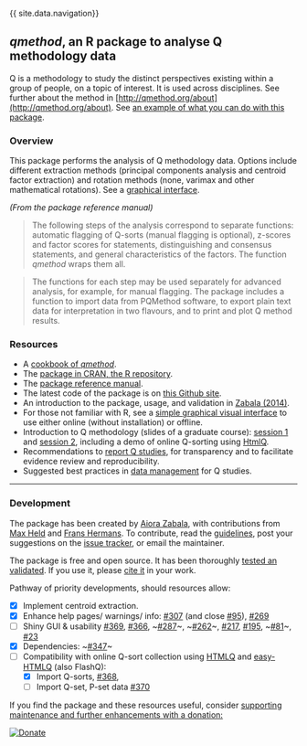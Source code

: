 {{ site.data.navigation}}

## _qmethod_, an R package to analyse Q methodology data

Q is a methodology to study the distinct perspectives existing within a group of people, on a topic of interest.
It is used across disciplines. See further about the method in [http://qmethod.org/about](http://qmethod.org/about). See [an example of what you can do with this package](./Sample-plot).


### Overview

This package performs the analysis of Q methodology data. Options include different extraction methods (principal components analysis and centroid factor extraction) and rotation methods (none, varimax and other mathematical rotations). See a [graphical interface](./GUI).

_(From the package reference manual)_

> The following steps of the analysis correspond to separate functions: automatic flagging of Q-sorts (manual flagging is optional), z-scores and factor scores for statements, distinguishing and consensus statements, and general characteristics of the factors. 
> The function _qmethod_ wraps them all.

> The functions for each step may be used separately for advanced analysis, for example, for manual flagging. 
> The package includes a function to import data from PQMethod software, to export plain text data for interpretation in two flavours, and to print and plot Q method results.


### Resources

* A [cookbook of _qmethod_](./Cookbook).
* The [package in CRAN, the R repository](http://cran.r-project.org/web/packages/qmethod/index.html).
* The [package reference manual](http://cran.r-project.org/web/packages/qmethod/qmethod.pdf).
* The latest code of the package is on [this Github site](https://github.com/aiorazabala/qmethod).
* An introduction to the package, usage, and validation in [Zabala (2014)](http://journal.r-project.org/archive/2014-2/zabala.pdf).
* For those not familiar with R, see a [simple graphical visual interface](./GUI) to use either online (without installation) or offline.
* Introduction to Q methodology (slides of a graduate course): [session 1](http://aiorazabala.net/learnQ/Qmethod_AZ_slides_S2.pdf) and [session 2](http://aiorazabala.net/learnQ/Qmethod_AZ_slides_S2.pdf), including a demo of online Q-sorting using [HtmlQ](https://github.com/aproxima/htmlq).
* Recommendations to [report Q studies](https://github.com/aiorazabala/qmethod/wiki/Reporting-a-Q-study), for transparency and to facilitate evidence review and reproducibility.
* Suggested best practices in [data management](data-management) for Q studies.


***

### Development

The package has been created by [Aiora Zabala](http://aiorazabala.net), with contributions from [Max Held](http://www.maxheld.de/) and [Frans Hermans](https://www.researchgate.net/profile/Frans-Hermans-3). 
To contribute, read the [guidelines](./Contribute), post your suggestions on the [issue tracker](https://github.com/aiorazabala/qmethod/issues), or email the maintainer.

The package is free and open source. It has been thoroughly [tested an validated](http://journal.r-project.org/archive/2014-2/zabala.pdf). If you use it, please [cite it](https://cran.r-project.org/web/packages/qmethod/citation.html) in your work.

Pathway of priority developments, should resources allow:

- [X] Implement centroid extraction.
- [X] Enhance help pages/ warnings/ info:
[#307](https://github.com/aiorazabala/qmethod/issues/307) (and close [#95](https://github.com/aiorazabala/qmethod/issues/95)), 
[#269](https://github.com/aiorazabala/qmethod/issues/269)
- [ ] Shiny GUI & usability
[#369](https://github.com/aiorazabala/qmethod/issues/369),
[#366](https://github.com/aiorazabala/qmethod/issues/366),
~[#287](https://github.com/aiorazabala/qmethod/issues/287)~, 
~[#262](https://github.com/aiorazabala/qmethod/issues/262)~, 
[#217](https://github.com/aiorazabala/qmethod/issues/217), 
[#195](https://github.com/aiorazabala/qmethod/issues/195), 
~[#81](https://github.com/aiorazabala/qmethod/issues/81)~, 
[#23](https://github.com/aiorazabala/qmethod/issues/23)
- [X] Dependencies:
~[#347](https://github.com/aiorazabala/qmethod/issues/347)~
- [ ] Compatibility with online Q-sort collection using [HTMLQ](https://github.com/aproxima/htmlq) and [easy-HTMLQ](https://github.com/shawnbanasick/easy-htmlq) (also FlashQ):
  - [X] Import Q-sorts, [#368](https://github.com/aiorazabala/qmethod/issues/368), 
  - [ ] Import Q-set, P-set data [#370](https://github.com/aiorazabala/qmethod/issues/370)

If you find the package and these resources useful, consider [supporting maintenance and further enhancements with a donation:](https://www.paypal.com/donate?hosted_button_id=GCMM9PTXPHNT8)

[![Donate](https://img.shields.io/badge/Donate-PayPal-green.svg)](https://www.paypal.com/donate?hosted_button_id=GCMM9PTXPHNT8)
